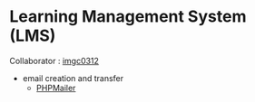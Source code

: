 # Learning Management System (LMS)
Collaborator : [imgc0312](https://github.com/imgc0312)

- email creation and transfer
  - [PHPMailer](https://github.com/PHPMailer/PHPMailer)
